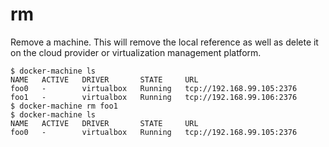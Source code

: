 <!--[metadata]>
+++
title = "rm"
description = "Remove a machine."
keywords = ["machine, rm, subcommand"]
[menu.main]
identifier="machine.rm"
parent="smn_machine_subcmds"
+++
<![end-metadata]-->

# rm

Remove a machine. This will remove the local reference as well as delete it
on the cloud provider or virtualization management platform.

```
$ docker-machine ls
NAME   ACTIVE   DRIVER       STATE     URL
foo0   -        virtualbox   Running   tcp://192.168.99.105:2376
foo1   -        virtualbox   Running   tcp://192.168.99.106:2376
$ docker-machine rm foo1
$ docker-machine ls
NAME   ACTIVE   DRIVER       STATE     URL
foo0   -        virtualbox   Running   tcp://192.168.99.105:2376
```
